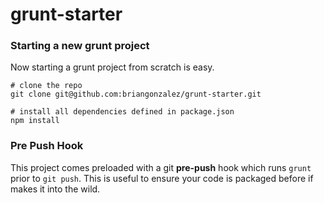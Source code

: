 
# grunt-starter

### Starting a new grunt project

Now starting a grunt project from scratch is easy.

```shell
# clone the repo
git clone git@github.com:briangonzalez/grunt-starter.git   

# install all dependencies defined in package.json    
npm install         
````

### Pre Push Hook
This project comes preloaded with a git __pre-push__ hook which runs `grunt` prior to `git push`. This is useful to ensure your code is packaged before if makes it into the wild.